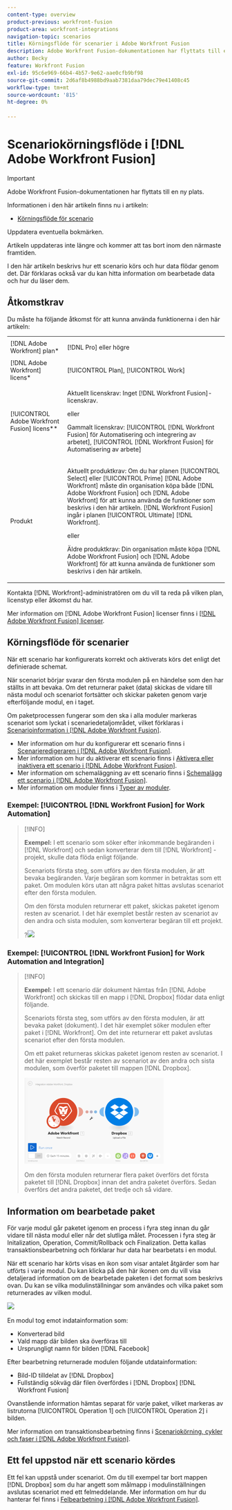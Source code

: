 ```yaml
---
content-type: overview
product-previous: workfront-fusion
product-area: workfront-integrations
navigation-topic: scenarios
title: Körningsflöde för scenarier i Adobe Workfront Fusion
description: Adobe Workfront Fusion-dokumentationen har flyttats till en ny plats. Den här artikeln har tagits bort, men innehåller en länk till den nya artikeln som innehåller den här funktionen.
author: Becky
feature: Workfront Fusion
exl-id: 95c6e969-66b4-4b57-9e62-aae0cfb9bf98
source-git-commit: 2d6af8b4988bd9aab7381daa79dec79e41408c45
workflow-type: tm+mt
source-wordcount: '815'
ht-degree: 0%

---
```


# Scenariokörningsflöde i [!DNL Adobe Workfront Fusion]

>[!IMPORTANT]
>
>Adobe Workfront Fusion-dokumentationen har flyttats till en ny plats.
>
>Informationen i den här artikeln finns nu i artikeln:
>
>* [Körningsflöde för scenario](https://experienceleague.adobe.com/docs/workfront-fusion/using/references/scenarios/scenario-execution-flow.html)
>
>Uppdatera eventuella bokmärken.
>
>Artikeln uppdateras inte längre och kommer att tas bort inom den närmaste framtiden.

I den här artikeln beskrivs hur ett scenario körs och hur data flödar genom det. Där förklaras också var du kan hitta information om bearbetade data och hur du läser dem.

## Åtkomstkrav

Du måste ha följande åtkomst för att kunna använda funktionerna i den här artikeln:

<table style="table-layout:auto"> 
 <col> 
 <col> 
 <tbody> 
  <tr> 
    <td role="rowheader">[!DNL Adobe Workfront] plan*</td> 
   <td> <p>[!DNL Pro] eller högre</p> </td> 
  </tr> 
  <tr data-mc-conditions=""> 
   <td role="rowheader">[!DNL Adobe Workfront] licens*</td> 
   <td> <p>[!UICONTROL Plan], [!UICONTROL Work]</p> </td> 
  </tr> 
  <tr> 
   <td role="rowheader">[!UICONTROL Adobe Workfront Fusion] licens**</td> 
   <td>
   <p>Aktuellt licenskrav: Inget [!DNL Workfront Fusion]-licenskrav.</p>
   <p>eller</p>
   <p>Gammalt licenskrav: [!UICONTROL [!DNL Workfront Fusion] för Automatisering och integrering av arbetet], [!UICONTROL [!DNL Workfront Fusion] för Automatisering av arbete]</p>
   </td> 
  </tr> 
  <tr> 
   <td role="rowheader">Produkt</td> 
   <td>
   <p>Aktuellt produktkrav: Om du har planen [!UICONTROL Select] eller [!UICONTROL Prime] [!DNL Adobe Workfront] måste din organisation köpa både [!DNL Adobe Workfront Fusion] och [!DNL Adobe Workfront] för att kunna använda de funktioner som beskrivs i den här artikeln. [!DNL Workfront Fusion] ingår i planen [!UICONTROL Ultimate] [!DNL Workfront].</p>
   <p>eller</p>
   <p>Äldre produktkrav: Din organisation måste köpa [!DNL Adobe Workfront Fusion] och [!DNL Adobe Workfront] för att kunna använda de funktioner som beskrivs i den här artikeln.</p>
   </td> 
  </tr> 
 </tbody> 
</table>

Kontakta [!DNL Workfront]-administratören om du vill ta reda på vilken plan, licenstyp eller åtkomst du har.

Mer information om [!DNL Adobe Workfront Fusion] licenser finns i [[!DNL Adobe Workfront Fusion] licenser](../../workfront-fusion/get-started/license-automation-vs-integration.md).

## Körningsflöde för scenarier

När ett scenario har konfigurerats korrekt och aktiverats körs det enligt det definierade schemat.

När scenariot börjar svarar den första modulen på en händelse som den har ställts in att bevaka. Om det returnerar paket (data) skickas de vidare till nästa modul och scenariot fortsätter och skickar paketen genom varje efterföljande modul, en i taget.

Om paketprocessen fungerar som den ska i alla moduler markeras scenariot som lyckat i scenariedetaljområdet, vilket förklaras i [Scenarioinformation i [!DNL Adobe Workfront Fusion]](../../workfront-fusion/scenarios/scenario-detail.md).

* Mer information om hur du konfigurerar ett scenario finns i [Scenarieredigeraren i [!DNL Adobe Workfront Fusion]](../../workfront-fusion/scenarios/scenario-editor.md).
* Mer information om hur du aktiverar ett scenario finns i [Aktivera eller inaktivera ett scenario i [!DNL Adobe Workfront Fusion]](../../workfront-fusion/scenarios/activate-or-inactivate-scenario.md).
* Mer information om schemaläggning av ett scenario finns i [Schemalägg ett scenario i [!DNL Adobe Workfront Fusion]](../../workfront-fusion/scenarios/schedule-a-scenario.md).
* Mer information om moduler finns i [Typer av moduler](../../workfront-fusion/modules/module-types.md).

### Exempel: [!UICONTROL [!DNL Workfront Fusion] for Work Automation]

>[!INFO]
>
>**Exempel:** I ett scenario som söker efter inkommande begäranden i [!DNL Workfront] och sedan konverterar dem till [!DNL Workfront] -projekt, skulle data flöda enligt följande.
>
>Scenariots första steg, som utförs av den första modulen, är att bevaka begäranden. Varje begäran som kommer in betraktas som ett paket. Om modulen körs utan att några paket hittas avslutas scenariot efter den första modulen.
>
>Om den första modulen returnerar ett paket, skickas paketet igenom resten av scenariot. I det här exemplet består resten av scenariot av den andra och sista modulen, som konverterar begäran till ett projekt.
>
>?![](assets/example-execution-flow-wf-only-350x157.png)

### Exempel: [!UICONTROL [!DNL Workfront Fusion] for Work Automation and Integration]

>[!INFO]
>
>**Exempel:** I ett scenario där dokument hämtas från [!DNL Adobe Workfront] och skickas till en mapp i [!DNL Dropbox] flödar data enligt följande.
>
>Scenariots första steg, som utförs av den första modulen, är att bevaka paket (dokument). I det här exemplet söker modulen efter paket i [!DNL Workfront]. Om det inte returnerar ett paket avslutas scenariot efter den första modulen.
>
>Om ett paket returneras skickas paketet igenom resten av scenariot. I det här exemplet består resten av scenariot av den andra och sista modulen, som överför paketet till mappen [!DNL Dropbox].
>
>![](assets/example-wf-dropbox-scen-execution-flow-350x202.png)
>
>Om den första modulen returnerar flera paket överförs det första paketet till [!DNL Dropbox] innan det andra paketet överförs. Sedan överförs det andra paketet, det tredje och så vidare.

## Information om bearbetade paket

För varje modul går paketet igenom en process i fyra steg innan du går vidare till nästa modul eller når det slutliga målet. Processen i fyra steg är Initalization, Operation, Commit/Rollback och Finalization. Detta kallas transaktionsbearbetning och förklarar hur data har bearbetats i en modul.

När ett scenario har körts visas en ikon som visar antalet åtgärder som har utförts i varje modul. Du kan klicka på den här ikonen om du vill visa detaljerad information om de bearbetade paketen i det format som beskrivs ovan. Du kan se vilka modulinställningar som användes och vilka paket som returnerades av vilken modul.

![](assets/info-processed-bundles-350x396.png)

En modul tog emot indatainformation som:

* Konverterad bild
* Vald mapp där bilden ska överföras till
* Ursprungligt namn för bilden [!DNL Facebook]

Efter bearbetning returnerade modulen följande utdatainformation:

* Bild-ID tilldelat av [!DNL Dropbox]
* Fullständig sökväg där filen överfördes i [!DNL Dropbox] [!DNL Workfront Fusion]

Ovanstående information hämtas separat för varje paket, vilket markeras av listrutorna [!UICONTROL Operation 1] och [!UICONTROL Operation 2] i bilden.

Mer information om transaktionsbearbetning finns i [Scenariokörning, cykler och faser i [!DNL Adobe Workfront Fusion]](../../workfront-fusion/scenarios/scenario-execution-cycles-phases.md).

## Ett fel uppstod när ett scenario kördes

Ett fel kan uppstå under scenariot. Om du till exempel tar bort mappen [!DNL Dropbox] som du har angett som målmapp i modulinställningen avslutas scenariot med ett felmeddelande. Mer information om hur du hanterar fel finns i [Felbearbetning i [!DNL Adobe Workfront Fusion]](../../workfront-fusion/errors/error-processing.md).
